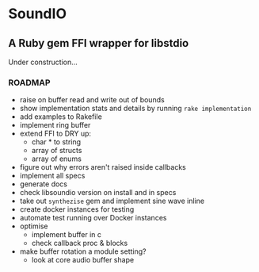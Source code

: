 # SoundIO

## A Ruby gem FFI wrapper for libstdio

Under construction...

### ROADMAP

- raise on buffer read and write out of bounds
- show implementation stats and details by running `rake implementation`
- add examples to Rakefile
- implement ring buffer
- extend FFI to DRY up:
  - char * to string
  - array of structs
  - array of enums
- figure out why errors aren't raised inside callbacks
- implement all specs
- generate docs
- check libsoundio version on install and in specs
- take out `synthezise` gem and implement sine wave inline
- create docker instances for testing
- automate test running over Docker instances
- optimise
  - implement buffer in c
  - check callback proc & blocks
- make buffer rotation a module setting?
  - look at core audio buffer shape
